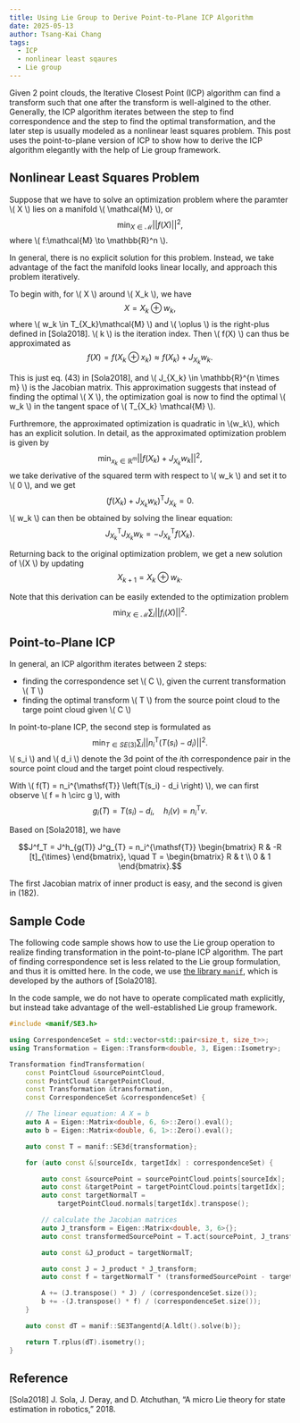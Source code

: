 ```yaml
---
title: Using Lie Group to Derive Point-to-Plane ICP Algorithm
date: 2025-05-13
author: Tsang-Kai Chang
tags:
  - ICP
  - nonlinear least sqaures
  - Lie group
---
```


Given 2 point clouds, the Iterative Closest Point (ICP) algorithm can find a
transform such that one after the transform is well-algined to the other.
Generally, the ICP algorithm iterates between the step to find correspondence
and the step to find the optimal transformation, and the later step is usually
modeled as a nonlinear least squares problem. This post uses the point-to-plane
version of ICP to show how to derive the ICP algorithm elegantly with the help
of Lie group framework.

<!--more-->

## Nonlinear Least Squares Problem

Suppose that we have to solve an optimization problem where the paramter \\( X
\\) lies on a manifold \\( \mathcal{M} \\), or $$
   \min_{X \in \mathcal{M}} || f(X)||^2,
   $$
where \\( f:\mathcal{M} \to \mathbb{R}^n \\).

In general, there is no explicit solution for this problem. Instead, we take
advantage of the fact the manifold looks linear locally, and approach this
problem iteratively.

To begin with, for \\( X \\) around \\( X_k \\), we have $$
   X = X_k \oplus w_k,
$$
where \\( w_k \in T_{X_k}\mathcal{M} \\) and \\( \oplus \\) is the right-plus
defined in [Sola2018]. \\( k \\) is the iteration index. Then \\( f(X) \\) can
thus be approximated as $$
      f(X) = f(X_k \oplus x_k) \approx f(X_k) + J_{X_k} w_k.
   $$

This is just eq. (43) in [Sola2018], and \\( J_{X_k} \in \mathbb{R}^{n \times m}
\\) is the Jacobian matrix. This approximation suggests that instead of finding
the optimal \\( X \\), the optimization goal is now to find the optimal \\( w_k
\\) in the tangent space of \\( T_{X_k} \mathcal{M} \\).

Furthremore, the approximated optimization is quadratic in \\(w_k\\), which has
an explicit solution. In detail, as the approximated optimization problem is
given by $$
   \min_{x_k \in \mathbb{R}^m } || f(X_k) + J_{X_k} w_k ||^2,
   $$
we take derivative of the squared term with respect to \\( w_k \\) and set it to
\\( 0 \\), and we get $$
      \left( f(X_k) + J_{X_k} w_k \right)^{\mathsf{T}} J_{X_k} = 0.
   $$
\\( w_k \\) can then be obtained by solving the linear equation: $$
      J_{X_k}^{\mathsf{T}} J_{X_k} w_k = -J_{X_k}^{\mathsf{T}} f(X_k).
   $$

Returning back to the original optimization problem, we get a new solution of
\\(X \\) by updating $$
      X_{k+1} = X_k \oplus w_k.
   $$

Note that this derivation can be easily extended to the optimization problem $$
      \min_{X \in \mathcal{M}} \sum_{i}|| f_i(X)||^2.
   $$

## Point-to-Plane ICP

In general, an ICP algorithm iterates between 2 steps:
- finding the correspondence set \\( C \\), given the current transformation \\(
  T \\)
- finding the optimal transform \\( T \\) from the source point cloud to the
  targe point cloud given \\( C \\)

In point-to-plane ICP, the second step is formulated as $$
      \min_{T \in SE(3)} \sum_{i}||  n_i^{\mathsf{T}} \left(T(s_i) - d_i \right) ||^2.
   $$
\\( s_i \\) and \\( d_i \\) denote the 3d point of the $i$th correspondence pair
in the source point cloud and the target point cloud respectively.

With \\( f(T) = n_i^{\mathsf{T}} \left(T(s_i) - d_i \right) \\), we can first
observe \\( f = h \circ g \\), with $$
      g_i(T) = T(s_i) - d_i, \quad h_i(v) = n_i^{\mathsf{T}} v.
   $$

Based on [Sola2018], we have
```math
J^f_T = J^h_{g(T)} J^g_{T} = n_i^{\mathsf{T}} 
\begin{bmatrix}
   R & -R [t]_{\times}
\end{bmatrix},
\quad
T = 
\begin{bmatrix}
   R & t \\
   0 & 1
\end{bmatrix}.
```
The first Jacobian matrix of inner product is easy, and the second is given in
(182).

## Sample Code

The following code sample shows how to use the Lie group operation to realize
finding transformation in the point-to-plane ICP algorithm. The part of finding
correspondence set is less related to the Lie group formulation, and thus it is
omitted here. In the code, we use
[the library `manif`](https://github.com/artivis/manif), which is developed by
the authors of [Sola2018].

In the code sample, we do not have to operate complicated math explicitly, but
instead take advantage of the well-established Lie group framework.

```cpp
#include <manif/SE3.h>

using CorrespondenceSet = std::vector<std::pair<size_t, size_t>>;
using Transformation = Eigen::Transform<double, 3, Eigen::Isometry>;

Transformation findTransformation(
    const PointCloud &sourcePointCloud,
    const PointCloud &targetPointCloud,
    const Transformation &transformation,
    const CorrespondenceSet &correspondenceSet) {

    // The linear equation: A X = b
    auto A = Eigen::Matrix<double, 6, 6>::Zero().eval();
    auto b = Eigen::Matrix<double, 6, 1>::Zero().eval();

    auto const T = manif::SE3d{transformation};

    for (auto const &[sourceIdx, targetIdx] : correspondenceSet) {

        auto const &sourcePoint = sourcePointCloud.points[sourceIdx];
        auto const &targetPoint = targetPointCloud.points[targetIdx];
        auto const targetNormalT =
            targetPointCloud.normals[targetIdx].transpose();

        // calculate the Jacobian matrices
        auto J_transform = Eigen::Matrix<double, 3, 6>{};
        auto const transformedSourcePoint = T.act(sourcePoint, J_transform);

        auto const &J_product = targetNormalT;

        auto const J = J_product * J_transform;
        auto const f = targetNormalT * (transformedSourcePoint - targetPoint);

        A += (J.transpose() * J) / (correspondenceSet.size());
        b += -(J.transpose() * f) / (correspondenceSet.size());
    }

    auto const dT = manif::SE3Tangentd{A.ldlt().solve(b)};

    return T.rplus(dT).isometry();
}
```

## Reference

[Sola2018] J. Sola, J. Deray, and D. Atchuthan, “A micro Lie theory for state
estimation in robotics,” 2018.
